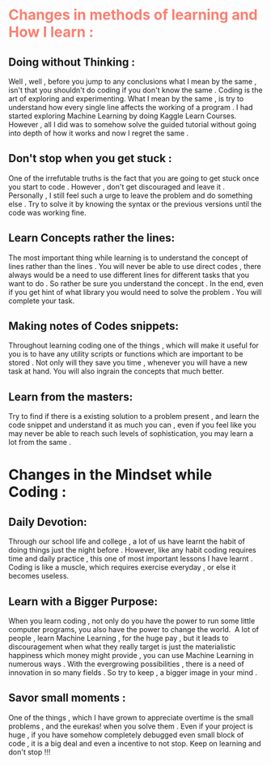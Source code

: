# <span style=color:Salmon> Changes in methods of learning and How I learn :
## Doing without Thinking :
Well , well , before you jump to any conclusions what I mean by the same , isn't that you shouldn't do coding if you don't know the same . Coding is the art of exploring and experimenting. What I mean by the same , is try to understand how every single line affects the working of a program . I had started exploring Machine Learning by doing Kaggle Learn Courses. However , all I did was to somehow solve the guided tutorial without going into depth of how it works and now I regret the same . 

## Don't stop when you get stuck : 
One of the irrefutable truths is the fact that you are going to get stuck once you start to code . However , don't get discouraged and leave it . Personally , I still feel such a urge to leave the problem and do something else . Try to solve it by knowing the syntax or the previous versions until the code was working fine.

## Learn Concepts rather the lines: 
The most important thing while learning is to understand the concept of lines rather than the lines . You will never be able to use direct codes , there always would be a need to use different lines for different tasks that you want to do . So rather be sure you understand the concept . In the end, even if you get hint of what library you would need to solve the problem . You will complete your task.

## Making notes of Codes snippets:
Throughout learning coding one of the things , which will make it useful for you is to have any utility scripts or functions which are important to be stored . Not only will they save you time , whenever you will have a new task at hand. You will also ingrain the concepts that much better.

## Learn from the masters: 
Try to find if there is a existing solution to a problem present , and learn the code snippet and understand it as much you can , even if you feel like you may never be able to reach such levels of sophistication, you may learn a lot from the same .


# Changes in the Mindset while Coding :

## Daily Devotion:
Through our school life and college , a lot of us have learnt the habit of doing things just the night before . However, like any habit coding requires time and daily practice , this one of most important lessons I have learnt . Coding is like a muscle, which requires exercise everyday , or else it becomes useless.

## Learn with a Bigger Purpose: 
When you learn coding , not only do you have the power to run some little computer programs, you also have the power to change the world. 
A lot of people , learn Machine Learning , for the huge pay , but it leads to discouragement when what they really target is just the materialistic happiness which money might provide , you can use Machine Learning in numerous ways . With the evergrowing possibilities , there is a need of innovation in so many fields . So try to keep , a bigger image in your mind .

## Savor small moments : 
One of the things , which I have grown to appreciate overtime is the small problems , and the eurekas! when you solve them . Even if your project is huge , if you have somehow completely debugged even small block of code , it is a big deal and even a incentive to not stop.
Keep on learning and don't stop !!!
